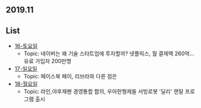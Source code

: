## 2019.11



## List

- [16-토요일](https://github.com/Conatuseus/TIL/blob/master/Article/2019-11/16.md)
  - Topic: 네이버는 왜 기술 스타트업에 투자할까? 넷플릭스, 월 결제액 260억...유료 가입자 200만명
- [17-일요일](https://github.com/Conatuseus/TIL/blob/master/Article/2019-11/17.md)
  - Topic: 페이스북 페이, 리브라와 다른 점은
- [18-월요일](https://github.com/Conatuseus/TIL/blob/master/Article/2019-11/18.md)
  - Topic: 라인,야후재팬 경영통합 합의, 우아한형제들 서빙로봇 '딜리' 랜탈 프로그램 출시

